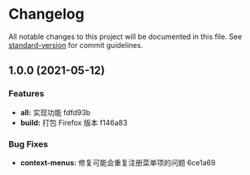 # Changelog

All notable changes to this project will be documented in this file. See [standard-version](https://github.com/conventional-changelog/standard-version) for commit guidelines.

## 1.0.0 (2021-05-12)


### Features

* **all:** 实现功能 fdfd93b
* **build:** 打包 Firefox 版本 f146a83


### Bug Fixes

* **context-menus:** 修复可能会重复注册菜单项的问题 6ce1a69
